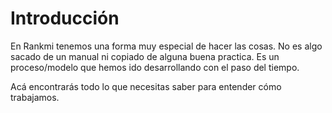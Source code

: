 # Introducción

En Rankmi tenemos una forma muy especial de hacer las cosas. No es algo sacado de un manual ni copiado de alguna buena practica. Es un proceso/modelo que hemos ido desarrollando con el paso del tiempo.

Acá encontrarás todo lo que necesitas saber para entender cómo trabajamos.

